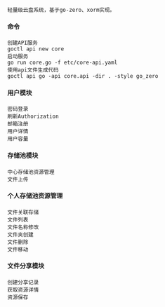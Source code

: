     轻量级云盘系统，基于go-zero、xorm实现。
#### 命令
    创建API服务
    goctl api new core
    启动服务
    go run core.go -f etc/core-api.yaml
    使用api文件生成代码
    goctl api go -api core.api -dir . -style go_zero

#### 用户模块
    密码登录
    刷新Authorization
    邮箱注册
    用户详情
    用户容量
#### 存储池模块
    中心存储池资源管理
    文件上传
   
#### 个人存储池资源管理
    文件关联存储
    文件列表
    文件名称修改
    文件夹创建
    文件删除
    文件移动
#### 文件分享模块
    创建分享记录
    获取资源详情
    资源保存